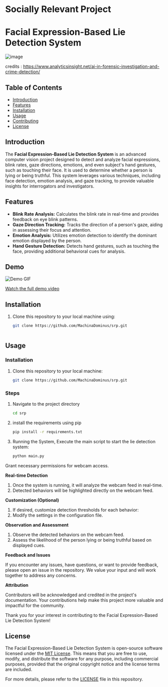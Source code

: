 # Socially Relevant Project

# Facial Expression-Based Lie Detection System


![image](https://github.com/MachinaDominus/srp/assets/141066776/a1c3676b-0b2d-4a3a-9f83-1f0786ad2f97)

credits : https://www.analyticsinsight.net/ai-in-forensic-investigation-and-crime-detection/


## Table of Contents

- [Introduction](#introduction)
- [Features](#features)
- [Installation](#installation)
- [Usage](#usage)
- [Contributing](#contributing)
- [License](#license)

## Introduction

The **Facial Expression-Based Lie Detection System** is an advanced computer vision project designed to detect and analyze facial expressions, blink rates, gaze directions, emotions, and even subject's hand gestures, such as touching their face. It is used to determine whether a person is lying or being truthful. This system leverages various techniques, including face detection, emotion analysis, and gaze tracking, to provide valuable insights for interrogators and investigators.

## Features

- **Blink Rate Analysis:** Calculates the blink rate in real-time and provides feedback on eye blink patterns.
- **Gaze Direction Tracking:** Tracks the direction of a person's gaze, aiding in assessing their focus and attention.
- **Emotion Analysis:** Utilizes emotion detection to identify the dominant emotion displayed by the person.
- **Hand Gesture Detection:** Detects hand gestures, such as touching the face, providing additional behavioral cues for analysis.


## Demo

![Demo GIF](demo.gif)

[Watch the full demo video](demo_video_link)

## Installation

1. Clone this repository to your local machine using:
   ```sh
   git clone https://github.com/MachinaDominus/srp.git



## Usage

### Installation

1. Clone this repository to your local machine:
   ```sh
   git clone https://github.com/MachinaDominus/srp.git

### Steps 
1. Navigate to the project directory
    ```sh
    cd srp
2. install the requirements using pip
    ```sh
    pip install -r requirements.txt

3. Running the System, Execute the main script to start the lie detection system:
    ```sh
    python main.py
Grant necessary permissions for webcam access.

**Real-time Detection**

1. Once the system is running, it will analyze the webcam feed in real-time.
2. Detected behaviors will be highlighted directly on the webcam feed.

**Customization (Optional)**

1. If desired, customize detection thresholds for each behavior:
2. Modify the settings in the configuration file.

**Observation and Assessment**

1. Observe the detected behaviors on the webcam feed.
2. Assess the likelihood of the person lying or being truthful based on displayed cues.

**Feedback and Issues**

If you encounter any issues, have questions, or want to provide feedback, please open an issue in the repository. We value your input and will work together to address any concerns.

**Attribution**

Contributors will be acknowledged and credited in the project's documentation. Your contributions help make this project more valuable and impactful for the community.

Thank you for your interest in contributing to the Facial Expression-Based Lie Detection System!


## License

The Facial Expression-Based Lie Detection System is open-source software licensed under the [MIT License](LICENSE). This means that you are free to use, modify, and distribute the software for any purpose, including commercial purposes, provided that the original copyright notice and the license terms are included.

For more details, please refer to the [LICENSE](LICENSE) file in this repository.




